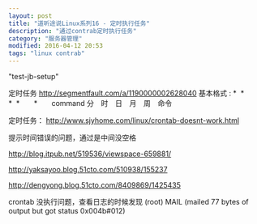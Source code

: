 ```yaml
---
layout: post
title: "道听途说Linux系列16 - 定时执行任务"
description: "通过contrab定时执行任务"
category: "服务器管理"
modified: 2016-04-12 20:53
tags: "linux contrab"
---
```

"test-jb-setup"



定时任务
http://segmentfault.com/a/1190000002628040
基本格式 :
*  *　　*  *　　\*　　command
分　时　日　月　周　命令


定时任务：
http://www.sjyhome.com/linux/crontab-doesnt-work.html

提示时间错误的问题，通过是中间没空格


http://blog.itpub.net/519536/viewspace-659881/

http://yaksayoo.blog.51cto.com/510938/155237

http://dengyong.blog.51cto.com/8409869/1425435



crontab 没执行问题，查看日志的时候发现
(root) MAIL (mailed 77 bytes of output but got status 0x004b#012)

